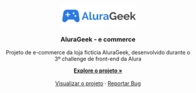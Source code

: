 <div align="center">
  
  <img align="center" src="assets/img/logo.png" width="200">

  <h3 align="center">AluraGeek - e commerce</h3>



  <p align="center">Projeto de e-commerce da loja fictícia AluraGeek, desenvolvido durante o 3º challenge de front-end da Alura</p>
    <a href="https://github.com/priscilasanches/challenge-frontend3_alura"><strong>Explore o projeto »</strong></a>
    <br>
    <br>
    <a href="https://challenge-frontend3-alura.vercel.app/">Visualizar o projeto</a>
    ·
    <a href="https://github.com/priscilasanches/challenge-frontend3_alura/issues">Reportar Bug</a>

</div>
